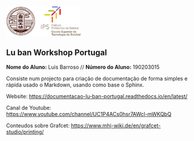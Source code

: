 <img src="./project/docs/source/manuais/logos/Logo_Luban_IPS_2.png" width="200" />    

## Lu ban Workshop Portugal

<p>
  <strong>Nome do Aluno:</strong> Luis Barroso // <strong>Número do Aluno:</strong> 190203015
</p>

Consiste num projecto para criação de documentação de forma simples e rápida usado o Markdown, usando como base o Sphinx.

Website: https://documentacao-lu-ban-portugal.readthedocs.io/en/latest/

Canal de Youtube: https://www.youtube.com/channel/UC1P4ACs0hsr7AWcl-mWKQbQ

Conteudos sobre Grafcet: https://www.mhj-wiki.de/en/grafcet-studio/printing/
